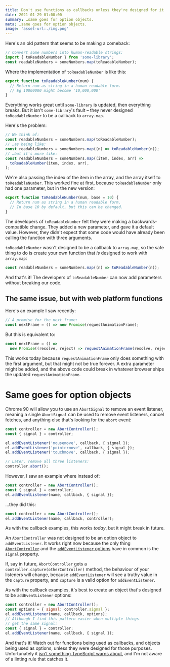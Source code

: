```yaml
---
title: Don't use functions as callbacks unless they're designed for it
date: 2021-01-29 01:00:00
summary: …same goes for option objects.
meta: …same goes for option objects.
image: 'asset-url:./img.png'
---
```


Here's an old pattern that seems to be making a comeback:

```js
// Convert some numbers into human-readable strings:
import { toReadableNumber } from 'some-library';
const readableNumbers = someNumbers.map(toReadableNumber);
```

Where the implementation of `toReadableNumber` is like this:

```js
export function toReadableNumber(num) {
  // Return num as string in a human readable form.
  // Eg 10000000 might become '10,000,000'
}
```

Everything works great until `some-library` is updated, then everything breaks. But it isn't `some-library`'s fault – they never designed `toReadableNumber` to be a callback to `array.map`.

Here's the problem:

```js
// We think of:
const readableNumbers = someNumbers.map(toReadableNumber);
// …as being like:
const readableNumbers = someNumbers.map((n) => toReadableNumber(n));
// …but it's more like:
const readableNumbers = someNumbers.map((item, index, arr) =>
  toReadableNumber(item, index, arr),
);
```

We're also passing the index of the item in the array, and the array itself to `toReadableNumber`. This worked fine at first, because `toReadableNumber` only had one parameter, but in the new version:

```js
export function toReadableNumber(num, base = 10) {
  // Return num as string in a human readable form.
  // In base 10 by default, but this can be changed.
}
```

The developers of `toReadableNumber` felt they were making a backwards-compatible change. They added a new parameter, and gave it a default value. However, they didn't expect that some code would have already been calling the function with three arguments.

`toReadableNumber` wasn't designed to be a callback to `array.map`, so the safe thing to do is create your own function that _is_ designed to work with `array.map`:

```js
const readableNumbers = someNumbers.map((n) => toReadableNumber(n));
```

And that's it! The developers of `toReadableNumber` can now add parameters without breaking our code.

## The same issue, but with web platform functions

Here's an example I saw recently:

```js
// A promise for the next frame:
const nextFrame = () => new Promise(requestAnimationFrame);
```

But this is equivalent to:

```js
const nextFrame = () =>
  new Promise((resolve, reject) => requestAnimationFrame(resolve, reject));
```

This works today because `requestAnimationFrame` only does something with the first argument, but that might not be true forever. A extra parameter might be added, and the above code could break in whatever browser ships the updated `requestAnimationFrame`.

# Same goes for option objects

Chrome 90 will allow you to use an `AbortSignal` to remove an event listener, meaning a single `AbortSignal` can be used to remove event listeners, cancel fetches, and anything else that's looking for the `abort` event:

```js
const controller = new AbortController();
const { signal } = controller;

el.addEventListener('mousemove', callback, { signal });
el.addEventListener('pointermove', callback, { signal });
el.addEventListener('touchmove', callback, { signal });

// Later, remove all three listeners:
controller.abort();
```

However, I saw an example where instead of:

```js
const controller = new AbortController();
const { signal } = controller;
el.addEventListener(name, callback, { signal });
```

…they did this:

```js
const controller = new AbortController();
el.addEventListener(name, callback, controller);
```

As with the callback examples, this works _today_, but it might break in future.

An `AbortController` was not designed to be an option object to `addEventListener`. It works right now because the only thing [`AbortController`](https://dom.spec.whatwg.org/#abortcontroller) and the [`addEventListener` options](https://dom.spec.whatwg.org/#dictdef-addeventlisteneroptions) have in common is the `signal` property.

If, say in future, `AbortController` gets a `controller.capture(otherController)` method, the behaviour of your listeners will change, because `addEventListener` will see a truthy value in the `capture` property, and `capture` is a valid option for `addEventListener`.

As with the callback examples, it's best to create an object that's designed to be `addEventListener` options:

```js
const controller = new AbortController();
const options = { signal: controller.signal };
el.addEventListener(name, callback, options);
// Although I find this pattern easier when multiple things
// get the same signal:
const { signal } = controller;
el.addEventListener(name, callback, { signal });
```

And that's it! Watch out for functions being used as callbacks, and objects being used as options, unless they were designed for those purposes. Unfortunately it [isn't something TypeScript warns about](https://www.typescriptlang.org/play?ts=4.2.0-beta#code/PTAEEFQBwJwewLYEsDOBTUAzONQBcALDAOzQA88sYBDBNALgCgBjOYlS0igMRrtAC8oABQBKQQD5QpAO6gACvGTphMNAEcArmg7hiSBNTxI2vWmlEBuIA), and I'm not aware of a linting rule that catches it.
